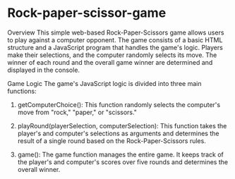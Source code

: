 # Rock-paper-scissor-game
Overview
This simple web-based Rock-Paper-Scissors game allows users to play against a computer opponent. The game consists of a basic HTML structure and a JavaScript program that handles the game's logic. Players make their selections, and the computer randomly selects its move. The winner of each round and the overall game winner are determined and displayed in the console.

Game Logic
 The game's JavaScript logic is divided into three main functions:

1. getComputerChoice(): This function randomly selects the computer's move from "rock," "paper," or "scissors."

2. playRound(playerSelection, computerSelection): This function takes the player's and computer's selections as arguments and determines the result of a single round based on the Rock-Paper-Scissors rules.

3. game(): The game function manages the entire game. It keeps track of the player's and computer's scores over five rounds and determines the overall winner.